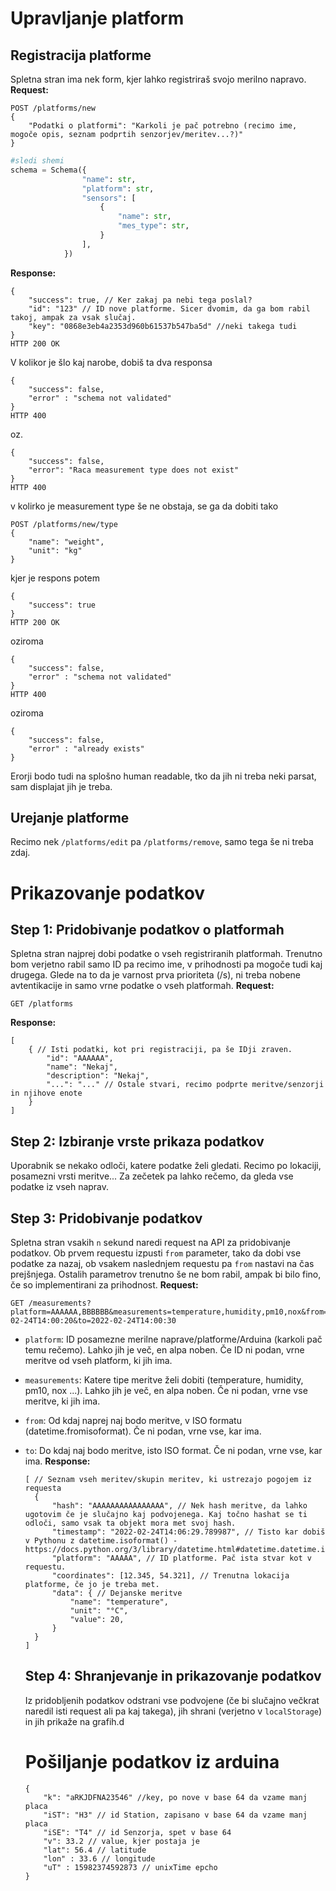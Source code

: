 # Upravljanje platform

## Registracija platforme

Spletna stran ima nek form, kjer lahko registriraš svojo merilno napravo.
**Request:**

```http
POST /platforms/new
{
    "Podatki o platformi": "Karkoli je pač potrebno (recimo ime, mogoče opis, seznam podprtih senzorjev/meritev...?)"
}
```

```python
#sledi shemi
schema = Schema({
                "name": str,
                "platform": str,
                "sensors": [
                    {
                        "name": str,
                        "mes_type": str,
                    }
                ],
            })
```

**Response:**

```json5
{
    "success": true, // Ker zakaj pa nebi tega poslal?
    "id": "123" // ID nove platforme. Sicer dvomim, da ga bom rabil takoj, ampak za vsak slučaj.
    "key": "0868e3eb4a2353d960b61537b547ba5d" //neki takega tudi
}
HTTP 200 OK
```

V kolikor je šlo kaj narobe, dobiš ta dva responsa

```json5
{
    "success": false,
    "error" : "schema not validated"
}
HTTP 400
```

oz.

```json5
{
    "success": false,
    "error": "Raca measurement type does not exist"
}
HTTP 400
```

v kolirko je measurement type še ne obstaja, se ga da dobiti tako

```json5
POST /platforms/new/type
{
    "name": "weight",
    "unit": "kg"
}
```

kjer je respons potem

```json5
{
    "success": true
}
HTTP 200 OK
```

oziroma

```json5
{
    "success": false,
    "error" : "schema not validated"
}
HTTP 400
```

oziroma

```json5
{
    "success": false,
    "error" : "already exists"
}
```

Erorji bodo tudi na splošno human readable, tko da jih ni treba neki parsat, sam displajat jih je treba.

## Urejanje platforme

Recimo nek `/platforms/edit` pa `/platforms/remove`, samo tega še ni treba zdaj.

# Prikazovanje podatkov

## Step 1: Pridobivanje podatkov o platformah

Spletna stran najprej dobi podatke o vseh registriranih platformah.
Trenutno bom verjetno rabil samo ID pa recimo ime, v prihodnosti pa mogoče tudi kaj drugega.
Glede na to da je varnost prva prioriteta (/s), ni treba nobene avtentikacije in samo vrne podatke o vseh platformah.
**Request:**

```http
GET /platforms
```

**Response:**

```json5
[
    { // Isti podatki, kot pri registraciji, pa še IDji zraven.
        "id": "AAAAAA",
        "name": "Nekaj",
        "description": "Nekaj",
        "...": "..." // Ostale stvari, recimo podprte meritve/senzorji in njihove enote
    }
]
```

## Step 2: Izbiranje vrste prikaza podatkov

Uporabnik se nekako odloči, katere podatke želi gledati. Recimo po lokaciji, posamezni vrsti meritve...
Za zečetek pa lahko rečemo, da gleda vse podatke iz vseh naprav.

## Step 3: Pridobivanje podatkov

Spletna stran vsakih `n` sekund naredi request na API za pridobivanje podatkov.
Ob prvem requestu izpusti `from` parameter, tako da dobi vse podatke za nazaj, ob vsakem naslednjem requestu pa `from` nastavi na čas prejšnjega.
Ostalih parametrov trenutno še ne bom rabil, ampak bi bilo fino, če so implementirani za prihodnost.
**Request:**

```http
GET /measurements?platform=AAAAAA,BBBBBB&measurements=temperature,humidity,pm10,nox&from=2022-02-24T14:00:20&to=2022-02-24T14:00:30
```

- `platform`: ID posamezne merilne naprave/platforme/Arduina (karkoli pač temu rečemo). Lahko jih je več, en alpa noben. Če ID ni podan, vrne meritve od vseh platform, ki jih ima.

- `measurements`: Katere tipe meritve želi dobiti (temperature, humidity, pm10, nox ...). Lahko jih je več, en alpa noben. Če ni podan, vrne vse meritve, ki jih ima.

- `from`: Od kdaj naprej naj bodo meritve, v ISO formatu (datetime.fromisoformat). Če ni podan, vrne vse, kar ima.

- `to`: Do kdaj naj bodo meritve, isto ISO format. Če ni podan, vrne vse, kar ima.
  **Response:**
  
  ```json5
  [ // Seznam vseh meritev/skupin meritev, ki ustrezajo pogojem iz requesta
    {
        "hash": "AAAAAAAAAAAAAAAA", // Nek hash meritve, da lahko ugotovim če je slučajno kaj podvojenega. Kaj točno hashat se ti odloči, samo vsak ta objekt mora met svoj hash.
        "timestamp": "2022-02-24T14:06:29.789987", // Tisto kar dobiš v Pythonu z datetime.isoformat() - https://docs.python.org/3/library/datetime.html#datetime.datetime.isoformat
        "platform": "AAAAA", // ID platforme. Pač ista stvar kot v requestu.
        "coordinates": [12.345, 54.321], // Trenutna lokacija platforme, če jo je treba met.
        "data": { // Dejanske meritve
            "name": "temperature",
            "unit": "°C",
            "value": 20,
        }
    }
  ]
  ```
  
  ## Step 4: Shranjevanje in prikazovanje podatkov
  
  Iz pridobljenih podatkov odstrani vse podvojene (če bi slučajno večkrat naredil isti request ali pa kaj takega), jih shrani (verjetno v `localStorage`) in jih prikaže na grafih.d
  
  # Pošiljanje podatkov iz arduina
  
  ```json5
  {
      "k": "aRKJDFNA23546" //key, po nove v base 64 da vzame manj placa
      "iST": "H3" // id Station, zapisano v base 64 da vzame manj placa
      "iSE": "T4" // id Senzorja, spet v base 64
      "v": 33.2 // value, kjer postaja je
      "lat": 56.4 // latitude
      "lon" : 33.6 // longitude
      "uT" : 15982374592873 // unixTime epcho
  }
  ```
